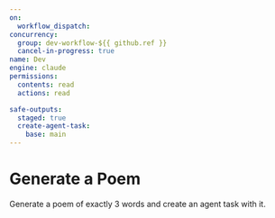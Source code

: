 ```yaml
---
on: 
  workflow_dispatch:
concurrency:
  group: dev-workflow-${{ github.ref }}
  cancel-in-progress: true
name: Dev
engine: claude
permissions:
  contents: read
  actions: read

safe-outputs:
  staged: true
  create-agent-task:
    base: main
---
```


# Generate a Poem

Generate a poem of exactly 3 words and create an agent task with it.
